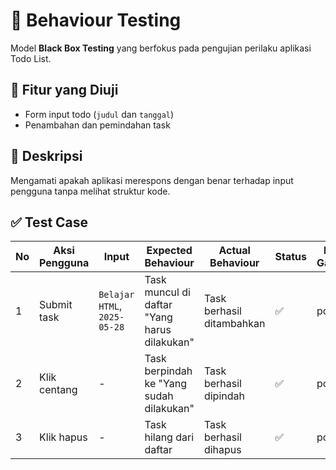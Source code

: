 # 🧪 Behaviour Testing

Model **Black Box Testing** yang berfokus pada pengujian perilaku aplikasi Todo List.

## 🎯 Fitur yang Diuji
- Form input todo (`judul` dan `tanggal`)
- Penambahan dan pemindahan task

## 🧾 Deskripsi
Mengamati apakah aplikasi merespons dengan benar terhadap input pengguna tanpa melihat struktur kode.

## ✅ Test Case

| No | Aksi Pengguna | Input | Expected Behaviour | Actual Behaviour | Status | Bukti Gambar |
|----|----------------|--------|---------------------|-------------------|--------|---------------|
| 1 | Submit task | `Belajar HTML`, `2025-05-28` | Task muncul di daftar "Yang harus dilakukan" | Task berhasil ditambahkan | ✅ | poto |
| 2 | Klik centang | - | Task berpindah ke "Yang sudah dilakukan" | Task berhasil dipindah | ✅ | poto |
| 3 | Klik hapus | - | Task hilang dari daftar | Task berhasil dihapus | ✅ | poto |
